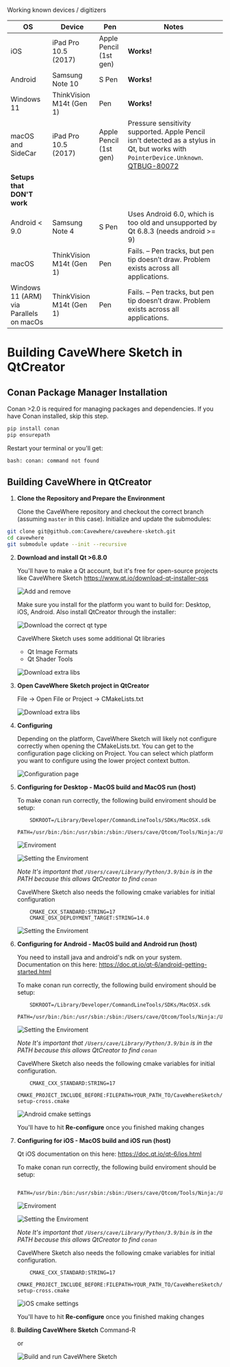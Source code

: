 Working known devices / digitizers

| OS                                        | Device                    | Pen                    | Notes                                                                                                                                                      |
|-------------------------------------------|---------------------------|------------------------|------------------------------------------------------------------------------------------------------------------------------------------------------------|
| iOS                                       | iPad Pro 10.5 (2017)      | Apple Pencil (1st gen) | __Works!__                                                                                                                                                     |
| Android                                   | Samsung Note 10           | S Pen                  | __Works!__  
| Windows 11                                | ThinkVision M14t (Gen 1)  | Pen                    | __Works!__  
| macOS and SideCar                         | iPad Pro 10.5 (2017)      | Apple Pencil (1st gen) | Pressure sensitivity supported. Apple Pencil isn't detected as a stylus in Qt, but works with `PointerDevice.Unknown`. [QTBUG-80072](https://bugreports.qt.io/browse/QTBUG-80072) |
| __Setups that DON'T work__
| Android < 9.0                             | Samsung Note 4            | S Pen                  | Uses Android 6.0, which is too old and unsupported by Qt 6.8.3 (needs android >= 9)                                                                |
| macOS                                     | ThinkVision M14t (Gen 1)  | Pen                    | Fails. – Pen tracks, but pen tip doesn’t draw. Problem exists across all applications.                                                              |
| Windows 11 (ARM) via Parallels on macOs   | ThinkVision M14t (Gen 1)  | Pen                    | Fails. – Pen tracks, but pen tip doesn’t draw. Problem exists across all applications.                                                              |

# Building CaveWhere Sketch in QtCreator 

## Conan Package Manager Installation

Conan >2.0 is required for managing packages and dependencies. If you have Conan installed, skip this step. 

```bash
pip install conan
pip ensurepath
```

Restart your terminal or you'll get:

```bash
bash: conan: command not found
```

## Building CaveWhere in QtCreator

1. **Clone the Repository and Prepare the Environment**

   Clone the CaveWhere repository and checkout the correct branch (assuming `master` in this case). Initialize and update the submodules:

```bash
git clone git@github.com:Cavewhere/cavewhere-sketch.git
cd cavewhere
git submodule update --init --recursive
```

2. **Download and install Qt >6.8.0**

    You'll have to make a Qt account, but it's free for open-source projects like CaveWhere Sketch
https://www.qt.io/download-qt-installer-oss 

    ![Add and remove](readme-resources/add-remove.png)

    Make sure you install for the platform you want to build for: Desktop, iOS, Android. Also install QtCreator through the installer:

    ![Download the correct qt type](readme-resources/qt-types.png)

    CaveWhere Sketch uses some additional Qt libraries
    - Qt Image Formats
    - Qt Shader Tools
    
    ![Download extra libs](readme-resources/extra-libs.png)
    

3. **Open CaveWhere Sketch project in QtCreator**

    File -> Open File or Project -> CMakeLists.txt
    
    ![Download extra libs](readme-resources/open-cmakelist.png)
    
4. **Configuring**

    Depending on the platform, CaveWhere Sketch will likely not configure correctly when opening the CMakeLists.txt. You can get to the configuration page clicking on Project. You can select which platform you want to configure using the lower project context button. 
    
    ![Configuration page](readme-resources/configuring-platform.png)
    
5. **Configuring for Desktop - MacOS build and MacOS run (host)**

    To make conan run correctly, the following build enviroment should be setup:
    
    ```    
        SDKROOT=/Library/Developer/CommandLineTools/SDKs/MacOSX.sdk
        PATH=/usr/bin:/bin:/usr/sbin:/sbin:/Users/cave/Qtcom/Tools/Ninja:/Users/cave/Library/Python/3.9/bin
    ```  
    
    ![Enviroment](readme-resources/env.png)
    
    ![Setting the Enviroment](readme-resources/env-settings.png)
    
    *Note
    It's important that ```/Users/cave/Library/Python/3.9/bin``` is in the PATH because this allows QtCreator to find ```conan```*
    
    CaveWhere Sketch also needs the following cmake variables for initial configuration
    
    ```
        CMAKE_CXX_STANDARD:STRING=17
        CMAKE_OSX_DEPLOYMENT_TARGET:STRING=14.0
    ```
    
    ![Setting the Enviroment](readme-resources/extra-cmake-macos.png)
    
6. **Configuring for Android - MacOS build and Android run (host)**

    You need to install java and android's ndk on your system. Documentation on this here:
    https://doc.qt.io/qt-6/android-getting-started.html
    

    To make conan run correctly, the following build enviroment should be setup:
    
    ```    
        SDKROOT=/Library/Developer/CommandLineTools/SDKs/MacOSX.sdk
        PATH=/usr/bin:/bin:/usr/sbin:/sbin:/Users/cave/Qtcom/Tools/Ninja:/Users/cave/Library/Python/3.9/bin
    ```  
    
    ![Setting the Enviroment](readme-resources/env-android.png)
    
    *Note
    It's important that ```/Users/cave/Library/Python/3.9/bin``` is in the PATH because this allows QtCreator to find ```conan```*
    
    CaveWhere Sketch also needs the following cmake variables for initial configuration.
    
    ```
        CMAKE_CXX_STANDARD:STRING=17
        CMAKE_PROJECT_INCLUDE_BEFORE:FILEPATH=YOUR_PATH_TO/CaveWhereSketch/conan/auto-setup-cross.cmake
    ```
    
    ![Android cmake settings](readme-resources/extra-cmake-android.png)
    
    You'll have to hit **Re-configure** once you finished making changes
    
7. **Configuring for iOS - MacOS build and iOS run (host)**

    Qt iOS documentation on this here:
    https://doc.qt.io/qt-6/ios.html
    
    
    To make conan run correctly, the following build enviroment should be setup:
    
    ```    
        PATH=/usr/bin:/bin:/usr/sbin:/sbin:/Users/cave/Qtcom/Tools/Ninja:/Users/cave/Library/Python/3.9/bin
    ```  

    ![Enviroment](readme-resources/env.png)

    ![Setting the Enviroment](readme-resources/env-settings.png)
    
    *Note
    It's important that ```/Users/cave/Library/Python/3.9/bin``` is in the PATH because this allows QtCreator to find ```conan```*
    
    CaveWhere Sketch also needs the following cmake variables for initial configuration.
    
    ```
        CMAKE_CXX_STANDARD:STRING=17
        CMAKE_PROJECT_INCLUDE_BEFORE:FILEPATH=YOUR_PATH_TO/CaveWhereSketch/conan/auto-setup-cross.cmake
    ```
    
    ![iOS cmake settings](readme-resources/extra-cmake-ios.png)
    
    You'll have to hit **Re-configure** once you finished making changes
    
8. **Building CaveWhere Sketch**
    Command-R
    
    or     
    
    ![Build and run CaveWhere Sketch](readme-resources/run.png)
    
    


    
    
    




